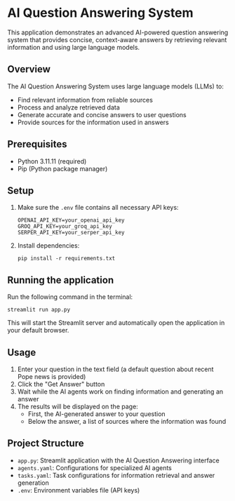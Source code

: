 # AI Question Answering System

This application demonstrates an advanced AI-powered question answering system that provides concise, context-aware answers by retrieving relevant information and using large language models.

## Overview

The AI Question Answering System uses large language models (LLMs) to:

- Find relevant information from reliable sources
- Process and analyze retrieved data
- Generate accurate and concise answers to user questions
- Provide sources for the information used in answers

## Prerequisites

- Python 3.11.11 (required)
- Pip (Python package manager)

## Setup

1. Make sure the `.env` file contains all necessary API keys:
   ```
   OPENAI_API_KEY=your_openai_api_key
   GROQ_API_KEY=your_groq_api_key
   SERPER_API_KEY=your_serper_api_key
   ```

2. Install dependencies:
   ```
   pip install -r requirements.txt
   ```

## Running the application

Run the following command in the terminal:

```
streamlit run app.py
```

This will start the Streamlit server and automatically open the application in your default browser.

## Usage

1. Enter your question in the text field (a default question about recent Pope news is provided)
2. Click the "Get Answer" button
3. Wait while the AI agents work on finding information and generating an answer
4. The results will be displayed on the page:
   - First, the AI-generated answer to your question
   - Below the answer, a list of sources where the information was found

## Project Structure

- `app.py`: Streamlit application with the AI Question Answering interface
- `agents.yaml`: Configurations for specialized AI agents
- `tasks.yaml`: Task configurations for information retrieval and answer generation
- `.env`: Environment variables file (API keys) 